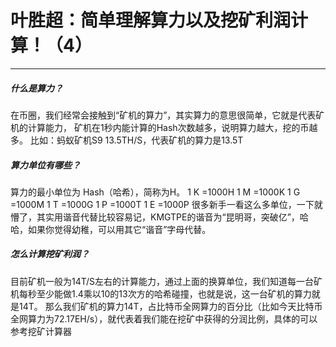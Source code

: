 # 叶胜超：简单理解算力以及挖矿利润计算！（4）
---

##### **什么是算力？**  

在币圈，我们经常会接触到“矿机的算力”，其实算力的意思很简单，它就是代表矿机的计算能力， 矿机在1秒内能计算的Hash次数越多，说明算力越大，挖的币越多。  比如：蚂蚁矿机S9 13.5TH/S，代表矿机的算力是13.5T



#####  **算力单位有哪些？** 

算力的最小单位为 Hash（哈希），简称为H。  1 K =1000H 1 M =1000K 1 G =1000M 1 T =1000G 1 P =1000T 1 E =1000P  很多新手一看这么多单位，一下就懵了，其实用谐音代替比较容易记，KMGTPE的谐音为“昆明哥，突破亿”，哈哈，如果你觉得幼稚，可以用其它“谐音”字母代替。  

##### **怎么计算挖矿利润？** 

目前矿机一般为14T/S左右的计算能力，通过上面的换算单位，我们知道每一台矿机每秒至少能做1.4乘以10的13次方的哈希碰撞，也就是说，这一台矿机的算力就是14T。  那么我们矿机的算力14T，占比特币全网算力的百分比（比如今天比特币全网算力为72.17EH/s），就代表着我们能在挖矿中获得的分润比例，具体的可以参考挖矿计算器
